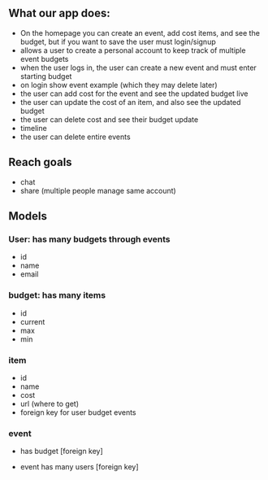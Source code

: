 ## What our app does:
- On the homepage you can create an event, add cost items, and see the budget, but if you want to save the user must login/signup
- allows a user to create a personal account to keep track of multiple event budgets
- when the user logs in, the user can create a new event and must enter starting budget
- on login show event example (which they may delete later)
- the user can add cost for the event and see the updated budget live
- the user can update the cost of an item, and also see the updated budget
- the user can delete cost and see their budget update
- timeline
- the user can delete entire events

## Reach goals
- chat
- share (multiple people manage same account)

## Models

### User: has many budgets through events
- id
- name
- email

### budget: has many items
- id
- current
- max
- min

### item
- id
- name
- cost
- url (where to get)
- foreign key for user budget events

### event
- has budget [foreign key]
<!-- - many items [foreign key]-->
- event has many users [foreign key]
